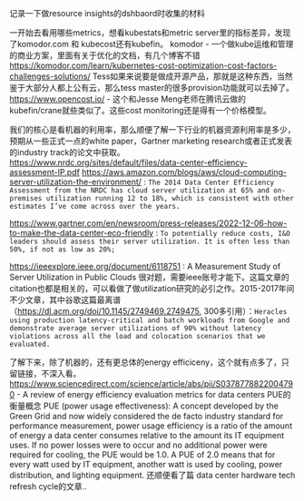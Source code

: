 
记录一下做resource insights的dshbaord时收集的材料

一开始去看用哪些metrics，想看kubestats和metric server里的指标差异，发现了komodor.com 和 kubecost还有kubefin。
komodor - 一个做kube运维和管理的商业方案，里面有关于优化的文档，有几个博客不错
https://komodor.com/learn/kubernetes-cost-optimization-cost-factors-challenges-solutions/
Tess如果来说要是做成开源产品，那就是这种东西，当然鉴于大部分人都上公有云，那么tess master的很多provision功能就可以去掉了。
https://www.opencost.io/ - 这个和Jesse Meng老师在腾讯云做的kubefin/crane就些类似了。这些cost monitoring还是得有一个价格模型。

我们的核心是看机器的利用率，那么顺便了解一下行业的机器资源利用率是多少，预期从一些正式一点的white paper，Gartner marketing research或者正式发表的industry track的论文中获取。
https://www.nrdc.org/sites/default/files/data-center-efficiency-assessment-IP.pdf
https://aws.amazon.com/blogs/aws/cloud-computing-server-utilization-the-environment/ : `The 2014 Data Center Efficiency Assessment from the NRDC has cloud server utilization at 65% and on-premises utilization running 12 to 18%, which is consistent with other estimates I’ve come across over the years. `

https://www.gartner.com/en/newsroom/press-releases/2022-12-06-how-to-make-the-data-center-eco-friendly : `To potentially reduce costs, I&O leaders should assess their server utilization. It is often less than 50%, if not as low as 20%; `

https://ieeexplore.ieee.org/document/6118751 : 
A Measurement Study of Server Utilization in Public Clouds 很对题，需要ieee账号才能下。这篇文章的citation也都是相关的，可以看做了做utilization研究的必引之作。2015-2017年间不少文章，其中谷歌这篇最离谱（https://dl.acm.org/doi/10.1145/2749469.2749475, 300多引用）：`Heracles using production latency-critical and batch workloads from Google and demonstrate average server utilizations of 90% without latency violations across all the load and colocation scenarios that we evaluated.`

了解下来，除了机器的，还有更总体的energy efficiceny，这个就有点多了，只留链接，不深入看。
https://www.sciencedirect.com/science/article/abs/pii/S0378778822004790 - A review of energy efficiency evaluation metrics for data centers
PUE的衡量概念 PUE (power usage effectiveness): A concept developed by the Green Grid and now widely considered the de facto industry standard for performance
measurement, power usage efficiency is a ratio of the amount of energy a data center consumes relative to the amount its
IT equipment uses. If no power losses were to occur and no additional power were required for cooling, the PUE would be
1.0. A PUE of 2.0 means that for every watt used by IT equipment, another watt is used by cooling, power distribution, and
lighting equipment.
还顺便看了篇 data center hardware tech refresh cycle的文章..

